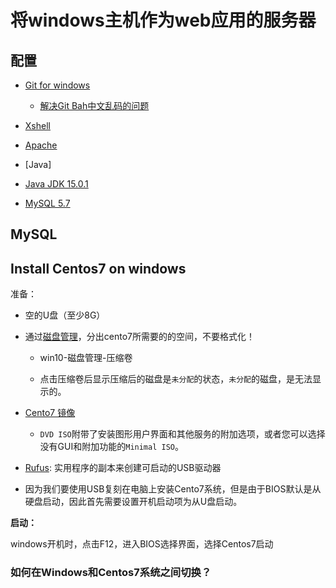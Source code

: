 # 将windows主机作为web应用的服务器

## 配置

* [Git for windows](http://blog.csdn.net/woodcorpse/article/details/79313846)

  + [解决Git Bah中文乱码的问题](https://blog.csdn.net/jfsufeng/article/details/79219673)

* [Xshell](https://www.filehorse.com/download-xshell-free/download/)

* [Apache](https://www.apachehaus.com/cgi-bin/download.plx)

* [Java]

* [Java JDK 15.0.1]()

* [MySQL 5.7]()

## MySQL


## Install Centos7 on windows

准备：

* 空的U盘（至少8G）

* 通过[磁盘管理](https://zhuanlan.zhihu.com/p/52141844)，分出cento7所需要的的空间，不要格式化！

  + win10-磁盘管理-压缩卷
  
  + 点击压缩卷后显示压缩后的磁盘是`未分配`的状态，`未分配`的磁盘，是无法显示的。

* [Cento7 镜像](https://www.centos.org/download/)

  + `DVD ISO`附带了安装图形用户界面和其他服务的附加选项，或者您可以选择没有GUI和附加功能的`Minimal ISO`。

* [Rufus](https://rufus.ie/): 实用程序的副本来创建可启动的USB驱动器

* 因为我们要使用USB复刻在电脑上安装Cento7系统，但是由于BIOS默认是从硬盘启动，因此首先需要设置开机启动项为从U盘启动。

**启动：**

windows开机时，点击F12，进入BIOS选择界面，选择Centos7启动

### 如何在Windows和Centos7系统之间切换？


